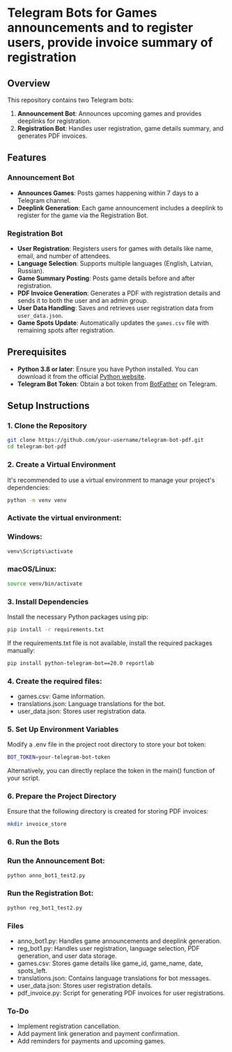 # Telegram Bots for Games announcements and to register users, provide invoice summary of registration

## Overview
This repository contains two Telegram bots: 
1. **Announcement Bot**: Announces upcoming games and provides deeplinks for registration.
2. **Registration Bot**: Handles user registration, game details summary, and generates PDF invoices.

## Features

### Announcement Bot
- **Announces Games**: Posts games happening within 7 days to a Telegram channel.
- **Deeplink Generation**: Each game announcement includes a deeplink to register for the game via the Registration Bot.

### Registration Bot
- **User Registration**: Registers users for games with details like name, email, and number of attendees.
- **Language Selection**: Supports multiple languages (English, Latvian, Russian).
- **Game Summary Posting**: Posts game details before and after registration.
- **PDF Invoice Generation**: Generates a PDF with registration details and sends it to both the user and an admin group.
- **User Data Handling**: Saves and retrieves user registration data from `user_data.json`.
- **Game Spots Update**: Automatically updates the `games.csv` file with remaining spots after registration.

## Prerequisites

- **Python 3.8 or later**: Ensure you have Python installed. You can download it from the official [Python website](https://www.python.org/downloads/).
- **Telegram Bot Token**: Obtain a bot token from [BotFather](https://core.telegram.org/bots#botfather) on Telegram.

## Setup Instructions

### 1. Clone the Repository

```bash
git clone https://github.com/your-username/telegram-bot-pdf.git
cd telegram-bot-pdf
```

### 2. Create a Virtual Environment
It's recommended to use a virtual environment to manage your project's dependencies:

```bash
python -m venv venv
```

### Activate the virtual environment:

### Windows:

```bash
venv\Scripts\activate
```

### macOS/Linux:

```bash
source venv/bin/activate
```

### 3. Install Dependencies
Install the necessary Python packages using pip:

```bash
pip install -r requirements.txt
```

If the requirements.txt file is not available, install the required packages manually:

```bash
pip install python-telegram-bot==20.0 reportlab
```
### 4. Create the required files:

- games.csv: Game information.
- translations.json: Language translations for the bot.
- user_data.json: Stores user registration data.

### 5. Set Up Environment Variables
Modify a .env file in the project root directory to store your bot token:

```bash
BOT_TOKEN=your-telegram-bot-token
```

Alternatively, you can directly replace the token in the main() function of your script.

### 6. Prepare the Project Directory
Ensure that the following directory is created for storing PDF invoices:

```bash
mkdir invoice_store
```

### 6. Run the Bots

### Run the Announcement Bot:

```bash
python anno_bot1_test2.py
```

### Run the Registration Bot:

```bash
python reg_bot1_test2.py
```

### Files

- anno_bot1.py: Handles game announcements and deeplink generation.
- reg_bot1.py: Handles user registration, language selection, PDF generation, and user data storage.
- games.csv: Stores game details like game_id, game_name, date, spots_left.
- translations.json: Contains language translations for bot messages.
- user_data.json: Stores user registration details.
- pdf_invoice.py: Script for generating PDF invoices for user registrations.

### To-Do
- Implement registration cancellation.
- Add payment link generation and payment confirmation.
- Add reminders for payments and upcoming games.
